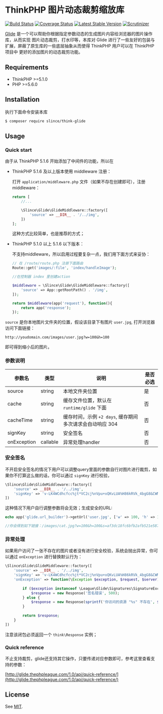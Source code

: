 # ThinkPHP 图片动态裁剪缩放库

[![Build Status](https://img.shields.io/travis/slince/think-glide/master.svg?style=flat-square)](https://travis-ci.org/slince/think-glide)
[![Coverage Status](https://img.shields.io/codecov/c/github/slince/think-glide.svg?style=flat-square)](https://codecov.io/github/slince/think-glide)
[![Latest Stable Version](https://img.shields.io/packagist/v/slince/think-glide.svg?style=flat-square&label=stable)](https://packagist.org/packages/slince/think-glide)
[![Scrutinizer](https://img.shields.io/scrutinizer/g/slince/think-glide.svg?style=flat-square)](https://scrutinizer-ci.com/g/slince/think-glide/?branch=master)

[Glide](https://github.com/thephpleague/glide) 是一个可以帮助你根据指定参数动态的生成图片内容给浏览器的图片操作库，从而实现
图片动态裁剪，打水印等，本库对 Glide 进行了一些友好的包装与扩展，屏蔽了原生库的一些底层抽象从而使得 ThinkPHP 用户可以在 ThinkPHP 项目中
更好的添加图片的动态裁剪功能。

## Requirements

* ThinkPHP >=5.1.0
* PHP >=5.6.0

## Installation

执行下面命令安装本库

```bash
$ composer require slince/think-glide
```

## Usage

### Quick start

由于从 ThinkPHP 5.1.6 开始添加了中间件的功能，所以在
 
- ThinkPHP 5.1.6 及以上版本使用 middleware 注册：

    打开 `application/middleware.php` 文件（如果不存在创建即可），注册 middleware：
    
    ```php
    return [
        //...
    
        \Slince\Glide\GlideMiddleware::factory([
            'source' => __DIR__ . '/../img',
        ])
    ];
    ```
    
    这种方式比较简单，也是推荐的方式；

- ThinkPHP 5.1.0 以上 5.1.6 以下版本：

    不支持middleware，所以启用过程要复杂一点，我们用下面方式来妥协：
    
    ```php
    // 在 /route/route.php 注册下面路由
    Route::get('images/:file', 'index/handleImage');
    
    //在控制器 index 里创建action
    
    $middleware = \Slince\Glide\GlideMiddleware::factory([
        'source' => App::getRootPath() . '/img',
    ]);
    
    return $middleware(app('request'), function(){
        return app('response');
    });
    ```

`source` 是你本地图片文件夹的位置，假设该目录下有图片 `user.jpg`, 打开浏览器访问下面链接：
 
```
http://youdomain.com/images/user.jpg?w=100&h=100
```
即可得到缩小后的图片。

### 参数说明

| 参数名 | 类型 | 说明 | 是否必选 |
| --- | --- | --- | --- |
| source | string | 本地文件夹位置 | 是 |
| cache| string | 缓存文件位置，默认在 `runtime/glide` 下面| 否 |
| cacheTime| string | 缓存时间，示例 `+2 days`, 缓存期间多次请求会自动响应 304| 否 |
| signKey | string | 安全签名 | 否 | 
| onException | callable | 异常处理handler | 否 | 

### 安全签名

不开启安全签名的情况下用户可以调整query里面的参数自行对图片进行裁剪，如果你不打算这么做的话，你可以通过
`signKey` 进行校验，

```php
\Slince\Glide\GlideMiddleware::factory([
    'source' => __DIR__ . '/../img',
    'signKey' => 'v-LK4WCdhcfcc%jt*VC2cj%nVpu+xQKvLUA%H86kRVk_4bgG8&CWM#k*'
])
```

这种情况下用户自行调整参数将会无效；生成安全的URL:

```php
echo app('glide.url_builder')->getUrl('user.jpg', ['w' => 100, 'h' => 100]);

//你会得到如下链接：/images/cat.jpg?w=100&h=100&s=af3dc18fc6bfb2afb521e587c348b904
```

### 异常处理

如果用户访问了一张不存在的图片或者没有进行安全校验，系统会抛出异常，你可以通过 `onException` 进行替换默认行为：

```php
\Slince\Glide\GlideMiddleware::factory([
    'source' => __DIR__ . '/../img',
    'signKey' => 'v-LK4WCdhcfcc%jt*VC2cj%nVpu+xQKvLUA%H86kRVk_4bgG8&CWM#k*'，
    'onException' => function(\Exception $exception, $request, $server){
    
        if ($exception instanceof \League\Glide\Signatures\SignatureException) {
            $response = new Response('签名错误', 500);
        } else {
            $response = new Response(sprintf('你访问的资源 "%s" 不存在', $request->path()));
        }
        
        return $response;
    }
])
```

注意该闭包必须返回一个 `think\Response` 实例；

### Quick reference

不止支持裁剪，glide还支持其它操作，只要传递对应参数即可，参考这里查看支持的参数：

[http://glide.thephpleague.com/1.0/api/quick-reference/](http://glide.thephpleague.com/1.0/api/quick-reference/)  

## License

See [MIT](https://opensource.org/licenses/MIT).
